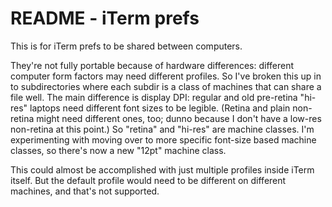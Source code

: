 #  README - iTerm prefs  #

This is for iTerm prefs to be shared between computers.

They're not fully portable because of hardware differences: different computer form factors may need different profiles. So I've broken this up in to subdirectories where each subdir is a class of machines that can share a file well. The main difference is display DPI: regular and old pre-retina "hi-res" laptops need different font sizes to be legible. (Retina and plain non-retina might need different ones, too; dunno because I don't have a low-res non-retina at this point.)  So "retina" and "hi-res" are machine classes. I'm experimenting with moving over to more specific font-size based machine classes, so there's now a new "12pt" machine class.

This could almost be accomplished with just multiple profiles inside iTerm itself. But the default profile would need to be different on different machines, and that's not supported.

